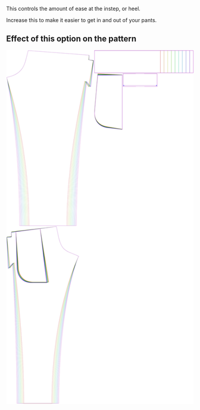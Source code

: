 This controls the amount of ease at the instep, or heel.

Increase this to make it easier to get in and out of your pants.

## Effect of this option on the pattern

![This image shows the effect of this option by superimposing several variants that have a different value for this option](paco_heelease_sample.svg "Effect of this option on the pattern")
